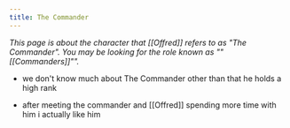 ```yaml
---
title: The Commander
---
```


*This page is about the character that [[Offred]] refers to as "The Commander".
You may be looking for the role known as ""[[Commanders]]"".*
- we don't know much about The Commander other than that he holds a high rank

- after meeting the commander and [[Offred]] spending more time with him i actually like him